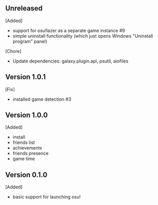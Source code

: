 ## Unreleased
[Added]
- support for osu!lazer as a separate game instance #9
- simple uninstall functionality (which just opens Windows "Uninstall program" panel)

[Chore]
- Update dependencies: galaxy.plugin.api, psutil, aiofiles

## Version 1.0.1
[Fix]
- installed game detection #3

## Version 1.0.0
[Added]
- install
- friends list
- achievements
- friends presence
- game time

## Version 0.1.0

[Added]
- basic support for launching osu!